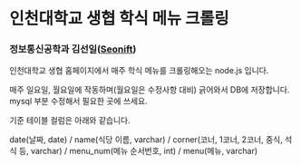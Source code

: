 # 인천대학교 생협 학식 메뉴 크롤링
### 정보통신공학과 김선일([Seonift](https://github.com/seonift))

인천대학교 생협 홈페이지에서 매주 학식 메뉴를 크롤링해오는 node.js 입니다.

매주 일요일, 월요일에 작동하며(월요일은 수정사항 대비) 긁어와서 DB에 저장합니다. mysql 부분 수정해서 필요한 곳에 쓰세요.

기준 테이블 컬럼은 아래와 같습니다.

date(날짜, date) / name(식당 이름, varchar) / corner(코너, 1코너, 2코너, 중식, 석식 등, varchar) / menu_num(메뉴 순서번호, int) / menu(메뉴, varchar)
